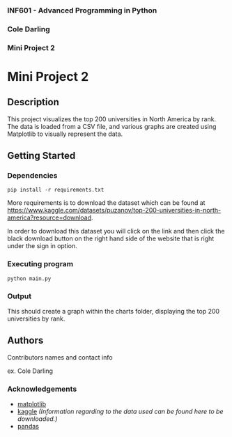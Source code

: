 ### INF601 - Advanced Programming in Python
### Cole Darling
### Mini Project 2


# Mini Project 2

## Description

This project visualizes the top 200 universities in North America by rank. The data is loaded from a CSV file, and various graphs are created using Matplotlib to visually represent the data.

## Getting Started

### Dependencies

```
pip install -r requirements.txt
```

More requirements is to download the dataset which can be found at https://www.kaggle.com/datasets/puzanov/top-200-universities-in-north-america?resource=download. 

In order to download this dataset you will click on the link and then click the black download button on the right hand side of the website that is right under the sign in option.


### Executing program

```
python main.py
```

### Output

This should create a graph within the charts folder, displaying the top 200 universities by rank.

## Authors

Contributors names and contact info

ex. Cole Darling

### Acknowledgements

* [matplotlib](https://matplotlib.org/stable/tutorials/pyplot.html)
* [kaggle](https://www.kaggle.com/datasets/puzanov/top-200-universities-in-north-america?resource=download) *(Information regarding to the data used can be found here to be downloaded.)*
* [pandas](https://pandas.pydata.org/pandas-docs/stable/getting_started/intro_tutorials/04_plotting.html)
